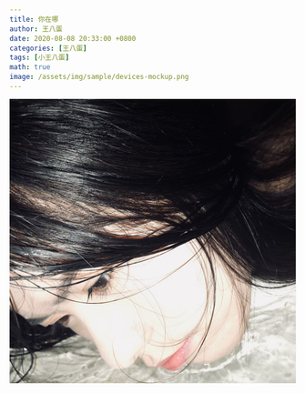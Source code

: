 ```yaml
---
title: 你在哪
author: 王八蛋
date: 2020-08-08 20:33:00 +0800
categories: [王八蛋]
tags: [小王八蛋]
math: true
image: /assets/img/sample/devices-mockup.png
---
```


<img src="/assets/img/sample/pp.png"></img>
